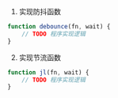 1. 实现防抖函数
```javascript
function debounce(fn, wait) {
    // TODO 程序实现逻辑
}
```
2. 实现节流函数
```javascript
function jl(fn, wait) {
    // TODO 程序实现逻辑
}
```
